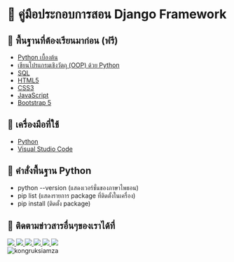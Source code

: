 # 📖 คู่มือประกอบการสอน Django Framework

## 🎨 พื้นฐานที่ต้องเรียนมาก่อน (ฟรี)
- [Python เบื้องต้น](https://www.youtube.com/watch?v=N1fnq4MF3AE&list=PLltVQYLz1BMBwqJysYnoEKWXUvqusJpgN)
- [เขียนโปรแกรมเชิงวัตถุ (OOP) ด้วย Python](https://www.youtube.com/watch?v=YXNwADEE3EU&list=PLltVQYLz1BMBGWAaxQYa42rdxfeOlVBwn)
- [SQL](https://www.youtube.com/watch?v=sgQiJ-8Ra8c&list=PLltVQYLz1BMAP6veiejiMdwX7J9GqmkZS)
- [HTML5](https://www.youtube.com/watch?v=0hfeNPM7piw&list=PLltVQYLz1BMDf-N2ZmyJKEv4VlpM_9m67)
- [CSS3](https://www.youtube.com/watch?v=HcInSUzhaUc&list=PLltVQYLz1BMBeWsNwB06VT3t8m5575qCP)
- [JavaScript](https://www.youtube.com/watch?v=AbjY-ajKgSI&list=PLltVQYLz1BMDsB7SrMh8x6uDTfl7LdNlP)
- [Bootstrap 5](https://www.youtube.com/watch?v=El7FovOjfjE&list=PLltVQYLz1BMDNdxqTqiOm-D2CN3J2PF-F)

## 💎 เครื่องมือที่ใช้
- [Python](https://www.python.org/)
- [Visual Studio Code](https://code.visualstudio.com/)

## 📣 คำสั่งพื้นฐาน Python
- python --version (แสดงเวอร์ชั่นของภาษาไพธอน)
- pip list (แสดงรายการ package ที่ติดตั้งในเครื่อง)
- pip install (ติดตั้ง package)

## 📢 ติดตามข่าวสารอื่นๆของเราได้ที่
<div id="badges">
  <a href="https://www.facebook.com/KongRuksiamTutorial" target="_blank">
    <img src="https://img.shields.io/badge/Facebook-1877F2?style=for-the-badge&logo=facebook&logoColor=white"/>
  </a>
  <a href="https://www.youtube.com/@KongRuksiamOfficial" target="_blank">
    <img src="https://img.shields.io/badge/YouTube-FF0000?style=for-the-badge&logo=youtube&logoColor=white"/>
  </a>
    <a href="https://www.udemy.com/user/kong-ruksiam/" target="_blank">
    <img src="https://img.shields.io/badge/Udemy-A435F0?style=for-the-badge&logo=Udemy&logoColor=white"/>
  </a>
  <a href="https://medium.com/@kongruksiam" target="_blank">
    <img src="https://img.shields.io/badge/Medium-12100E?style=for-the-badge&logo=medium&logoColor=white"/>
  </a>
  <a href="https://codepen.io/kongruksiamstudio" target="_blank">
    <img src="https://img.shields.io/badge/Codepen-000000?style=for-the-badge&logo=codepen&logoColor=white"/>
  </a>
  <a href="https://www.tiktok.com/@kongruksiamstudio" target="_blank">
    <img src="https://img.shields.io/badge/TikTok-000000?style=for-the-badge&logo=tiktok&logoColor=white"/>
  </a>
  <br>
  <img src="https://komarev.com/ghpvc/?username=kongruksiamza&style=flat-square&color=blue" alt="kongruksiamza"/>
</div>
